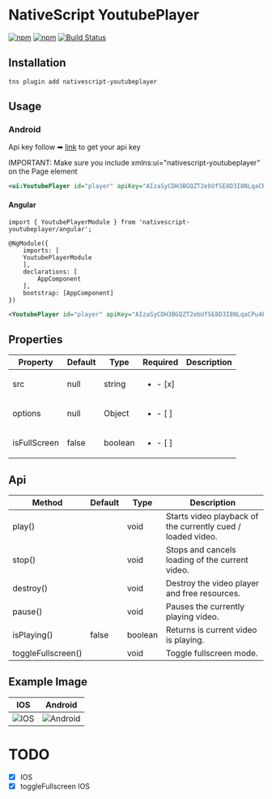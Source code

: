 # NativeScript YoutubePlayer

[![npm](https://img.shields.io/npm/v/nativescript-youtubeplayer.svg)](https://www.npmjs.com/package/nativescript-youtubeplayer)
[![npm](https://img.shields.io/npm/dt/nativescript-youtubeplayer.svg?label=npm%20downloads)](https://www.npmjs.com/package/nativescript-youtubeplayer)
[![Build Status](https://travis-ci.org//triniwiz/nativescript-youtubeplayer.svg?branch=master)](https://travis-ci.org/triniwiz/nativescript-youtubeplayer)

## Installation

```
tns plugin add nativescript-youtubeplayer
```

## Usage

### Android

Api key follow ➡
[link](https://developers.google.com/youtube/android/player/register) to get
your api key

IMPORTANT: Make sure you include xmlns:ui="nativescript-youtubeplayer" on the
Page element

```xml
<ui:YoutubePlayer id="player" apiKey="AIzaSyCDH3BGQZT2ebUfSE8D3I8NLqaCPu4FRh0" src="{{src}}" height="250" width="100%" backgroundColor="gray" />
```

#### Angular

```
import { YoutubePlayerModule } from 'nativescript-youtubeplayer/angular';

@NgModule({
    imports: [
    YoutubePlayerModule
    ],
    declarations: [
        AppComponent
    ],
    bootstrap: [AppComponent]
})
```

```xml
<YoutubePlayer id="player" apiKey="AIzaSyCDH3BGQZT2ebUfSE8D3I8NLqaCPu4FRh0" src="{{src}}" height="250" width="100%" backgroundColor="gray"></YoutubePlayer>
```


## Properties

| Property | Default | Type | Required | Description  |
| --- | --- | --- | ---| ---|
| src | null | string | <ul><li>- [x] </li></ul> |
| options | null | Object | <ul><li>- [ ] </li></ul> |
| isFullScreen | false  | boolean | <ul><li>- [ ] </li></ul> |

## Api

| Method | Default | Type | Description  |
| --- | --- | --- | ---|
| play() | | void | Starts video playback of the currently cued / loaded video. |
| stop() | | void | Stops and cancels loading of the current video. |
| destroy() | | void | Destroy the video player and free resources. |
| pause() | | void | Pauses the currently playing video. | 
| isPlaying() | false | boolean | Returns is current video is playing. |
| toggleFullscreen() | | void | Toggle fullscreen mode. |

## Example Image
| IOS | Android|
| --- | ---|
|![IOS](https://i.imgur.com/GqNqzMY.png) | ![Android](https://i.imgur.com/0jpewm2.png)|



# TODO

* [x] IOS
* [x] toggleFullscreen IOS

